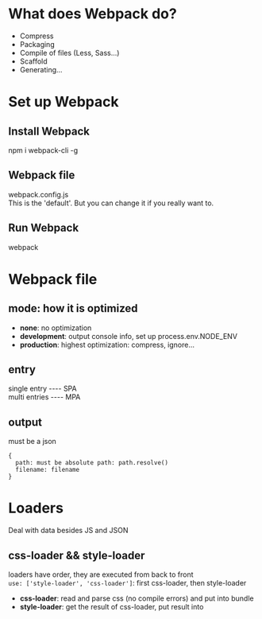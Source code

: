 # What does Webpack do?
* Compress
* Packaging
* Compile of files (Less, Sass...)
* Scaffold
* Generating...


# Set up Webpack
## Install Webpack
npm i webpack-cli -g
## Webpack file
webpack.config.js<br/>
This is the 'default'. But you can change it if you really want to.
## Run Webpack
webpack


# Webpack file
## mode: how it is optimized
* **none**: no optimization<br/>
* **development**: output console info, set up process.env.NODE_ENV<br/>
* **production**: highest optimization: compress, ignore...
## entry
single entry ---- SPA<br/>
multi entries ---- MPA
## output
must be a json
```
{
  path: must be absolute path: path.resolve()
  filename: filename
}
```

# Loaders
Deal with data besides JS and JSON
## css-loader && style-loader
loaders have order, they are executed from back to front<br/>
`use: ['style-loader', 'css-loader']`: first css-loader, then style-loader<br/>
* **css-loader**: read and parse css (no compile errors) and put into bundle<br/>
* **style-loader**: get the result of css-loader, put result into <style> tag

## postcss-loader && autoprofixer
* **postcss-loader**: add browser prefix 
* **autoprofixer**: tell postcss-loaders which to add/not add (>= 5%)
`npx autoprefixer --info`: Show target browsers and used prefixes<br/>
"browerselist" in package.json

## file-loader && url-loader
* **file-loader**: options -> outputPath & publicPath
* **url-loader**: images smaller than limit will be stored as base64 in css directly
Usually use url-loader for some small things like: small icons....<br/>
url-loader cannot be used without file-loader, as it uses file-loader when greater than limit

## less-loader && less
npm i less-loader less<br/>
npm i babel-loader @babel/core @babel/preset-env<br/>
`devtool: 'source-map'`


# dev-server
* **webpack**: core
* **webpack-cli**: command line
* **webpack-dev-server**: server